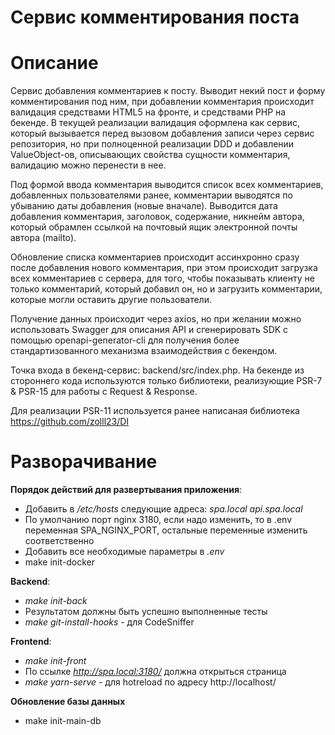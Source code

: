# Сервис комментирования поста

# Описание

Сервис добавления комментариев к посту. Выводит некий пост и форму комментирования под ним, при добавлении комментария 
происходит валидация средствами HTML5 на фронте, и средствами PHP на бекенде. В текущей реализации валидация оформлена 
как сервис, который вызывается перед вызовом добавления записи через сервис репозитория, но при полноценной реализации 
DDD и добавлении ValueObject-ов, описывающих свойства сущности комментария, валидацию можно перенести в нее.

Под формой ввода комментария выводится список всех комментариев, добавленных пользователями ранее, комментарии выводятся
по убыванию даты добавления (новые вначале). Выводится дата добавления комментария, заголовок, содержание, никнейм автора,
который обрамлен ссылкой на почтовый ящик электронной почты автора (mailto).

Обновление списка комментариев происходит ассинхронно сразу после добавления
нового комментария, при этом происходит загрузка всех комментариев с сервера, для того, чтобы показывать клиенту не
только комментарий, который добавил он, но и загрузить комментарии, которые могли оставить другие пользователи.

Получение данных происходит через axios, но при желании можно использовать Swagger для описания API и 
сгенерировать SDK с помощью openapi-generator-cli для получения более стандартизованного механизма взаимодействия с
бекендом.


Точка входа в бекенд-сервис: backend/src/index.php. На бекенде из стороннего кода используются только библиотеки, 
реализующие PSR-7 & PSR-15 для работы с Request & Response.

Для реализации PSR-11 используется ранее написаная библиотека https://github.com/zolll23/DI 

# Разворачивание

**Порядок действий для развертывания приложения**:
- Добавить в */etc/hosts* следующие адреса: *spa.local api.spa.local*
- По умолчанию порт nginx 3180, если надо изменить, то в .env переменная SPA_NGINX_PORT, остальные переменные изменить соответственно
- Добавить все необходимые параметры в *.env*
- make init-docker

**Backend**:
- *make init-back*
- Результатом должны быть успешно выполненные тесты
- *make git-install-hooks* - для CodeSniffer

**Frontend**:
- *make init-front*
- По ссылке *http://spa.local:3180/* должна открыться страница 
- *make yarn-serve* - для hotreload по адресу http://localhost/

**Обновление базы данных**
- make init-main-db
